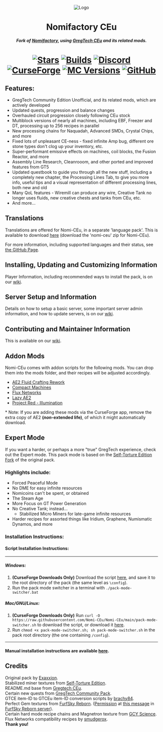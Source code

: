 <p align="center"><img src="https://github.com/Nomi-CEu/Nomi-CEu/assets/103940576/672808a8-0ad0-4d07-809e-08336a928909" alt="Logo"></p>
<h1 align="center">Nomifactory CEu</h1>
<p align="center"><b><i>Fork of <a href="https://github.com/Nomifactory/Nomifactory"> Nomifactory</a>, using <a href="https://github.com/GregTechCEu/GregTech"> GregTech CEu</a> and its related mods.</i></b></p>
<h1 align="center">
    <a href="https://github.com/Nomi-CEu/Nomi-CEu/"><img src="https://img.shields.io/github/stars/Nomi-CEu/Nomi-CEu?style=for-the-badge&logo=github&logoColor=white" alt="Stars"></a>
    <a href="https://nightly.link/Nomi-CEu/Nomi-CEu/workflows/testbuildpack/main"><img src="https://img.shields.io/github/last-commit/Nomi-CEu/Nomi-CEu/main?style=for-the-badge&logo=githubactions&logoColor=white&label=Nightly%20Builds&color=%238a67ab" alt="Builds"></a>
    <a href="https://discord.com/invite/zwQzqP8b6q"><img src="https://img.shields.io/discord/927050775073534012?style=for-the-badge&logo=discord&logoColor=%23ffffff&label=discord%20&labelColor=gray&color=%235865F2" alt="Discord"></a>
    <br>
    <a href="https://www.curseforge.com/minecraft/modpacks/nomi-ceu"><img src="https://cf.way2muchnoise.eu/nomi-ceu.svg?badge_style=for_the_badge" alt="CurseForge"></a>
    <a href="https://www.curseforge.com/minecraft/modpacks/nomi-ceu"><img src="https://cf.way2muchnoise.eu/versions/For%20MC_nomi-ceu_all.svg?badge_style=for_the_badge" alt="MC Versions"></a>
    <a href="https://github.com/Nomi-CEu/Nomi-CEu/releases"><img src="https://img.shields.io/github/downloads/Nomi-CEu/Nomi-CEu/total?sort=semver&logo=github&label=&style=for-the-badge&color=2d2d2d&labelColor=545454&logoColor=FFFFFF" alt="GitHub"></a>
</h1>

## Features:
- GregTech Community Edition Unofficial, and its related mods, which are actively developed
- Updated quests, progression and balance changes
- Overhauled circuit progression closely following CEu stock
- Multiblock versions of nearly all machines, including EBF, Freezer and DT, processing up to 256 recipes in parallel
- New processing chains for Naquadah, Advanced SMDs, Crystal Chips, and more
- Fixed lots of unpleasant CE-ness - fixed infinite Amp bug, different ore stone types don't clog up your inventory, etc.
- Super-performant emissive effects on machines, coil blocks, the Fusion Reactor, and more
- Assembly Line Research, Cleanrooom, and other ported and improved features from GT5
- Updated questbook to guide you through all the new stuff, including a completely new chapter, the Processing Lines Tab, to give you more info, useful tips and a visual representation of different processing lines, both new and old
- Many QoL features - Wiremill can produce any wire, Creative Tank no longer uses fluids, new creative chests and tanks from CEu, etc.
- And more...

## Translations
Translations are offered for Nomi-CEu, in a separate 'language pack'. This is available to download [here](https://nightly.link/Nomi-CEu/Nomi-CEu-Translations/workflows/pushbuildpack/main?preview) (download the 'nomi-ceu' zip for Nomi-CEu).

For more information, including supported languages and their status, see [the GitHub Page](https://github.com/Nomi-CEu/Nomi-CEu-Translations/).

## Installing, Updating and Customizing Information
Player Information, including recommended ways to install the pack, is on our [wiki](https://github.com/Nomi-CEu/Nomi-CEu/wiki).

## Server Setup and Information
Details on how to setup a basic server, some important server admin information, and how to update servers, is on our [wiki](https://github.com/Nomi-CEu/Nomi-CEu/wiki/Page-1:-Player-Information#section-3-server-installation-and-updating).

## Contributing and Maintainer Information
This is available on our [wiki](https://github.com/Nomi-CEu/Nomi-CEu/wiki/Part-2:-Contributing-Information).

## Addon Mods
Nomi-CEu comes with addon scripts for the following mods. You can drop them into the mods folder, and their recipes will be adjusted accordingly.

- [AE2 Fluid Crafting Rework](https://www.curseforge.com/minecraft/mc-mods/ae2-fluid-crafting-rework)
- [Compact Machines](https://www.curseforge.com/minecraft/mc-mods/compact-machines)
- [Flux Networks](https://www.curseforge.com/minecraft/mc-mods/flux-networks)
- [Lazy AE2](https://www.curseforge.com/minecraft/mc-mods/lazy-ae2)
- [Project Red - Illumination](https://www.curseforge.com/minecraft/mc-mods/project-red-illumination)

\* Note: If you are adding these mods via the CurseForge app, remove the extra copy of AE2 **(*non*-extended life)**, of which it might automatically download.

## Expert Mode
If you want a harder, or perhaps a more "true" GregTech experience, check out the Expert mode. This pack mode is based on the [Self-Torture Edition Fork](https://github.com/NotMyWing/Omnifactory-Self-Torture-Edition) of the original pack.

### Highlights include:
- Forced Peaceful Mode
- No DME for easy infinite resources
- Nomicoins can't be spent, or obtained
- The Steam Age
- More Focus on GT Power Generation
- No Creative Tank; instead...
    - Stabilized Micro Miners for late-game infinite resources
- Harder recipes for assorted things like Iridium, Graphene, Numismatic Dynamos, and more

### Installation Instructions:

#### Script Installation Instructions:

<hr>

##### Windows:
 1. **(CurseForge Downloads Only)** Download the script [here](https://raw.githubusercontent.com/Nomi-CEu/Nomi-CEu/main/pack-mode-switcher.bat), and save it to the root directory of the pack (the same level as `\config`).
 2. Run the pack mode switcher in a terminal with `./pack-mode-switcher.bat`

##### Mac/GNU/Linux:
 1. **(CurseForge Downloads Only)** Run `curl -O https://raw.githubusercontent.com/Nomi-CEu/Nomi-CEu/main/pack-mode-switcher.sh` to download the script, or download it [here](https://raw.githubusercontent.com/Nomi-CEu/Nomi-CEu/main/pack-mode-switcher.sh).
 2. Run `chmod +x pack-mode-switcher.sh; sh pack-mode-switcher.sh` in the pack root directory (the one containing `/config`).

<hr>

#### Manual installation instructions are available [here](https://github.com/Nomi-CEu/Nomi-CEu/blob/main/overrides/README.md).

## Credits
Original pack by [Exaxxion](https://github.com/Exaxxion).  
Stabilized miner textures from [Self-Torture Edition](https://github.com/NotMyWing/Omnifactory-Self-Torture-Edition).  
README.md base from [Gregtech CEu](https://github.com/GregTechCEu/GregTech).  
Certain new quests from [GregTech Community Pack](https://github.com/GregTechCEu/GregTech-Community-Pack).  
GTCE item-ID to GTCEu item-ID conversion scripts by [brachy84](https://github.com/brachy84).  
Perfect Gem textures from [FurfSky Reborn](http://furfsky.net/). ([Permission](https://ibb.co/bBpksq0) at [this message](https://discord.com/channels/771187253937438762/774353150278369351/938438074503942184) in [FurfSky Reborn server](https://discord.gg/fsr)).  
Certain hard mode recipe chains and Magnetron texture from [GCY Science](https://github.com/GregTechCEu/gregicality-science).  
Flux Networks compatibility recipes by [smudgerox](https://github.com/smudgerox).  
**Thank you!**
